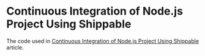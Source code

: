 # Continuous Integration of Node.js Project Using Shippable

The code used in [Continuous Integration of Node.js Project Using Shippable](http://ifdattic.com/continuous-integration-nodejs-project-using-shippable) article.

